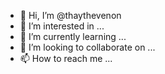 - 👋 Hi, I’m @thaythevenon
- 👀 I’m interested in ...
- 🌱 I’m currently learning ...
- 💞️ I’m looking to collaborate on ...
- 📫 How to reach me ...

<!---
thaythevenon/thaythevenon is a ✨ special ✨ repository because its `README.md` (this file) appears on your GitHub profile.
You can click the Preview link to take a look at your changes.
--->
